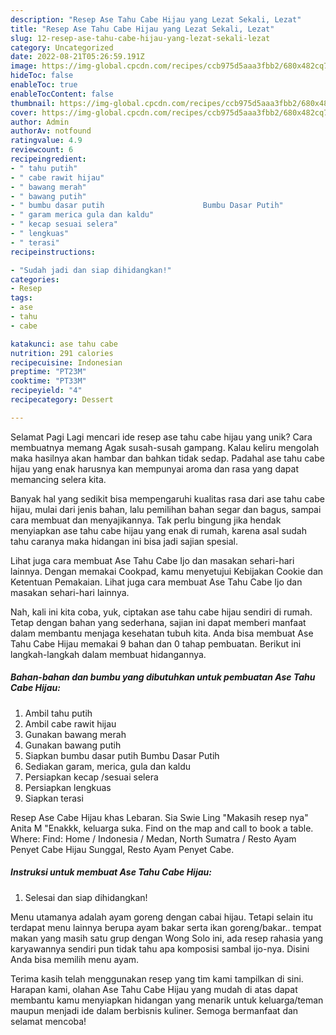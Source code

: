 ```yaml
---
description: "Resep Ase Tahu Cabe Hijau yang Lezat Sekali, Lezat"
title: "Resep Ase Tahu Cabe Hijau yang Lezat Sekali, Lezat"
slug: 12-resep-ase-tahu-cabe-hijau-yang-lezat-sekali-lezat
category: Uncategorized
date: 2022-08-21T05:26:59.191Z
image: https://img-global.cpcdn.com/recipes/ccb975d5aaa3fbb2/680x482cq70/ase-tahu-cabe-hijau-foto-resep-utama.jpg
hideToc: false
enableToc: true
enableTocContent: false
thumbnail: https://img-global.cpcdn.com/recipes/ccb975d5aaa3fbb2/680x482cq70/ase-tahu-cabe-hijau-foto-resep-utama.jpg
cover: https://img-global.cpcdn.com/recipes/ccb975d5aaa3fbb2/680x482cq70/ase-tahu-cabe-hijau-foto-resep-utama.jpg
author: Admin
authorAv: notfound
ratingvalue: 4.9
reviewcount: 6
recipeingredient:
- " tahu putih"
- " cabe rawit hijau"
- " bawang merah"
- " bawang putih"
- " bumbu dasar putih                      Bumbu Dasar Putih"
- " garam merica gula dan kaldu"
- " kecap sesuai selera"
- " lengkuas"
- " terasi"
recipeinstructions:

- "Sudah jadi dan siap dihidangkan!"
categories:
- Resep
tags:
- ase
- tahu
- cabe

katakunci: ase tahu cabe 
nutrition: 291 calories
recipecuisine: Indonesian
preptime: "PT23M"
cooktime: "PT33M"
recipeyield: "4"
recipecategory: Dessert

---
```



Selamat Pagi Lagi mencari ide resep ase tahu cabe hijau yang unik? Cara membuatnya memang Agak susah-susah gampang. Kalau keliru mengolah maka hasilnya akan hambar dan bahkan tidak sedap. Padahal ase tahu cabe hijau yang enak harusnya kan mempunyai aroma dan rasa yang dapat memancing selera kita.


Banyak hal yang sedikit bisa mempengaruhi kualitas rasa dari ase tahu cabe hijau, mulai dari jenis bahan, lalu pemilihan bahan segar dan bagus, sampai cara membuat dan menyajikannya. Tak perlu bingung jika hendak menyiapkan ase tahu cabe hijau yang enak di rumah, karena asal sudah tahu caranya maka hidangan ini bisa jadi sajian spesial.

Lihat juga cara membuat Ase Tahu Cabe Ijo dan masakan sehari-hari lainnya. Dengan memakai Cookpad, kamu menyetujui Kebijakan Cookie dan Ketentuan Pemakaian. Lihat juga cara membuat Ase Tahu Cabe Ijo dan masakan sehari-hari lainnya.


Nah, kali ini kita coba, yuk, ciptakan ase tahu cabe hijau sendiri di rumah. Tetap dengan bahan yang sederhana, sajian ini dapat memberi manfaat dalam membantu menjaga kesehatan tubuh kita. Anda bisa membuat Ase Tahu Cabe Hijau memakai 9 bahan dan 0 tahap pembuatan. Berikut ini langkah-langkah dalam membuat hidangannya.

<!--inarticleads1-->

##### Bahan-bahan dan bumbu yang dibutuhkan untuk pembuatan Ase Tahu Cabe Hijau:

1. Ambil  tahu putih
1. Ambil  cabe rawit hijau
1. Gunakan  bawang merah
1. Gunakan  bawang putih
1. Siapkan  bumbu dasar putih                      Bumbu Dasar Putih
1. Sediakan  garam, merica, gula dan kaldu
1. Persiapkan  kecap /sesuai selera
1. Persiapkan  lengkuas
1. Siapkan  terasi


Resep Ase Cabe Hijau khas Lebaran. Sia Swie Ling &#34;Makasih resep nya&#34; Anita M &#34;Enakkk, keluarga suka. Find on the map and call to book a table. Where: Find: Home / Indonesia / Medan, North Sumatra / Resto Ayam Penyet Cabe Hijau Sunggal, Resto Ayam Penyet Cabe. 

<!--inarticleads2-->

##### Instruksi untuk membuat Ase Tahu Cabe Hijau:


1. Selesai dan siap dihidangkan!

Menu utamanya adalah ayam goreng dengan cabai hijau. Tetapi selain itu terdapat menu lainnya berupa ayam bakar serta ikan goreng/bakar.. tempat makan yang masih satu grup dengan Wong Solo ini, ada resep rahasia yang karyawannya sendiri pun tidak tahu apa komposisi sambal ijo-nya. Disini Anda bisa memilih menu ayam. 

Terima kasih telah menggunakan resep yang tim kami tampilkan di sini. Harapan kami, olahan Ase Tahu Cabe Hijau yang mudah di atas dapat membantu kamu menyiapkan hidangan yang menarik untuk keluarga/teman maupun menjadi ide dalam berbisnis kuliner. Semoga bermanfaat dan selamat mencoba!
